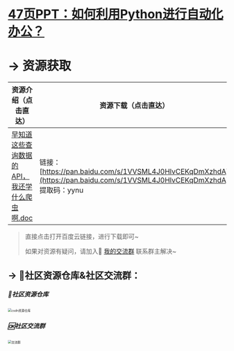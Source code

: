 

# [47页PPT：如何利用Python进行自动化办公？](https://mp.weixin.qq.com/s/k4opXSWsgjBGpu8aUVetSw)



# → 资源获取



| 资源介绍（点击直达）                                         | 资源下载（点击直达）                                         |
| ------------------------------------------------------------ | ------------------------------------------------------------ |
| [早知道这些查询数据的API，我还学什么爬虫啊.doc](https://mp.weixin.qq.com/s/QFlh0OB-niHupylvTPC24g) | 链接：[https://pan.baidu.com/s/1VVSML4J0HlvCEKqDmXzhdA](https://pan.baidu.com/s/1VVSML4J0HlvCEKqDmXzhdA)<br/> 提取码：yynu |

> 直接点击打开百度云链接，进行下载即可~
>
> 如果对资源有疑问，请加入🚸 [我的交流群](https://mp.weixin.qq.com/s/6cR5fMSCtdI5sJdWiDwhOA) 联系群主解决~
>



## → 🚀社区资源仓库&社区交流群：
##### 📱社区资源仓库

<img src="https://img-blog.csdnimg.cn/20201231105911656.jpg?x-oss-process=image/watermark,type_ZmFuZ3poZW5naGVpdGk,shadow_10,text_aHR0cHM6Ly9ibG9nLmNzZG4ubmV0L3dlaXhpbl80MjMyMTUxNw==,size_16,color_FFFFFF,t_70#pic_center" alt="csdn资源仓库" style="zoom:50%;" />

##### 🆗社区交流群

<img src="https://img-blog.csdnimg.cn/20210102004119705.jpg?x-oss-process=image/watermark,type_ZmFuZ3poZW5naGVpdGk,shadow_10,text_aHR0cHM6Ly9ibG9nLmNzZG4ubmV0L3dlaXhpbl80MjMyMTUxNw==,size_16,color_FFFFFF,t_70#pic_center" alt="交流群" style="zoom:50%;" />


